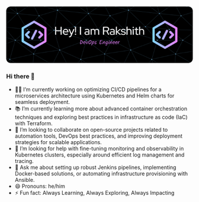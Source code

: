 ![Header](./github-header.png)
### Hi there 👋

- 👨‍💻 I’m currently working on optimizing CI/CD pipelines for a microservices architecture using Kubernetes and Helm charts for seamless deployment.
- 📚 I’m currently learning more about advanced container orchestration techniques and exploring best practices in infrastructure as code (IaC) with Terraform.
- 👯 I’m looking to collaborate on open-source projects related to automation tools, DevOps best practices, and improving deployment strategies for scalable applications.
- 🤔 I’m looking for help with fine-tuning monitoring and observability in Kubernetes clusters, especially around efficient log management and tracing.
- 💬 Ask me about setting up robust Jenkins pipelines, implementing Docker-based solutions, or automating infrastructure provisioning with Ansible.
- 😄 Pronouns: he/him
- ⚡ Fun fact: Always Learning, Always Exploring, Always Impacting
